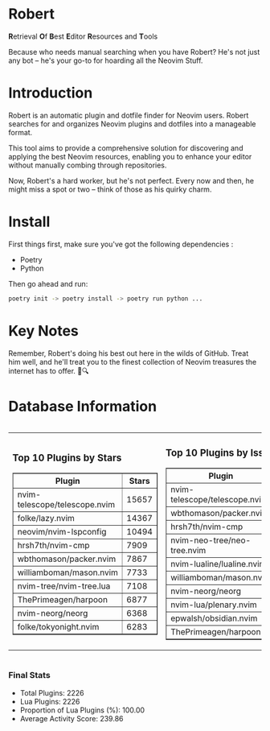 # Robert

**R**etrieval
**O**f
**B**est
**E**ditor
**R**esources and
**T**ools

Because who needs manual searching when you have Robert?
He's not just any bot – he's your go-to for hoarding all the Neovim Stuff.

# Introduction
Robert is an automatic plugin and dotfile finder for Neovim users. Robert searches for and organizes Neovim plugins and dotfiles into a manageable format.

This tool aims to provide a comprehensive solution for discovering and applying the best Neovim resources, enabling you to enhance your editor without manually combing through repositories.

Now, Robert's a hard worker, but he's not perfect. Every now and then, he might miss a spot or two – think of those as his quirky charm. 

# Install
 First things first, make sure you've got the following dependencies :
  - Poetry 
  - Python 

Then go ahead and run:

```bash
poetry init -> poetry install -> poetry run python ...
```
# Key Notes

Remember, Robert's doing his best out here in the wilds of GitHub. Treat him well, and he'll treat you to the finest collection of Neovim treasures the internet has to offer. 🎩🔍


# Database Information

<div style='display:flex;flex-direction:row;justify-content:space-between;'><table><tr><td><h3>Top 10 Plugins by Stars</h3><table border="1"><tr><th>Plugin</th><th>Stars</th></tr><tr><td>nvim-telescope/telescope.nvim</td><td>15657</td></tr><tr><td>folke/lazy.nvim</td><td>14367</td></tr><tr><td>neovim/nvim-lspconfig</td><td>10494</td></tr><tr><td>hrsh7th/nvim-cmp</td><td>7909</td></tr><tr><td>wbthomason/packer.nvim</td><td>7867</td></tr><tr><td>williamboman/mason.nvim</td><td>7733</td></tr><tr><td>nvim-tree/nvim-tree.lua</td><td>7108</td></tr><tr><td>ThePrimeagen/harpoon</td><td>6877</td></tr><tr><td>nvim-neorg/neorg</td><td>6368</td></tr><tr><td>folke/tokyonight.nvim</td><td>6283</td></tr></table></td><td><h3>Top 10 Plugins by Issues</h3><table border="1"><tr><th>Plugin</th><th>Issues</th></tr><tr><td>nvim-telescope/telescope.nvim</td><td>355</td></tr><tr><td>wbthomason/packer.nvim</td><td>307</td></tr><tr><td>hrsh7th/nvim-cmp</td><td>281</td></tr><tr><td>nvim-neo-tree/neo-tree.nvim</td><td>230</td></tr><tr><td>nvim-lualine/lualine.nvim</td><td>222</td></tr><tr><td>williamboman/mason.nvim</td><td>193</td></tr><tr><td>nvim-neorg/neorg</td><td>181</td></tr><tr><td>nvim-lua/plenary.nvim</td><td>144</td></tr><tr><td>epwalsh/obsidian.nvim</td><td>140</td></tr><tr><td>ThePrimeagen/harpoon</td><td>118</td></tr></table></td><td><h3>Top 10 Plugins by Forks</h3><table border="1"><tr><th>Plugin</th><th>Forks</th></tr><tr><td>neovim/nvim-lspconfig</td><td>2067</td></tr><tr><td>nvim-telescope/telescope.nvim</td><td>827</td></tr><tr><td>nvim-tree/nvim-tree.lua</td><td>608</td></tr><tr><td>nvim-lualine/lualine.nvim</td><td>463</td></tr><tr><td>folke/tokyonight.nvim</td><td>418</td></tr><tr><td>hrsh7th/nvim-cmp</td><td>395</td></tr><tr><td>ThePrimeagen/harpoon</td><td>369</td></tr><tr><td>folke/lazy.nvim</td><td>345</td></tr><tr><td>jackMort/ChatGPT.nvim</td><td>311</td></tr><tr><td>nvim-lua/plenary.nvim</td><td>286</td></tr></table></td></tr></table></div>

### Final Stats
- Total Plugins: 2226
- Lua Plugins: 2226
- Proportion of Lua Plugins (%): 100.00
- Average Activity Score: 239.86
